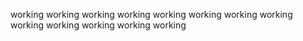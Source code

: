 working
working
working
working
working
working
working
working
working
working
working
working
working
